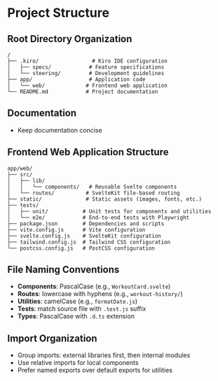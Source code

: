 # Project Structure

## Root Directory Organization
```
/
├── .kiro/                 # Kiro IDE configuration
│   ├── specs/            # Feature specifications
│   └── steering/         # Development guidelines
├── app/                  # Application code
│   └── web/             # Frontend web application
└── README.md            # Project documentation
```

## Documentation
- Keep documentation concise

## Frontend Web Application Structure
```
app/web/
├── src/
│   ├── lib/
│   │   └── components/   # Reusable Svelte components
│   └── routes/          # SvelteKit file-based routing
├── static/              # Static assets (images, fonts, etc.)
├── tests/
│   ├── unit/           # Unit tests for components and utilities
│   └── e2e/            # End-to-end tests with Playwright
├── package.json        # Dependencies and scripts
├── vite.config.js      # Vite configuration
├── svelte.config.js    # SvelteKit configuration
├── tailwind.config.js  # Tailwind CSS configuration
└── postcss.config.js   # PostCSS configuration
```

## File Naming Conventions
- **Components**: PascalCase (e.g., `WorkoutCard.svelte`)
- **Routes**: lowercase with hyphens (e.g., `workout-history/`)
- **Utilities**: camelCase (e.g., `formatDate.js`)
- **Tests**: match source file with `.test.js` suffix
- **Types**: PascalCase with `.d.ts` extension

## Import Organization
- Group imports: external libraries first, then internal modules
- Use relative imports for local components
- Prefer named exports over default exports for utilities